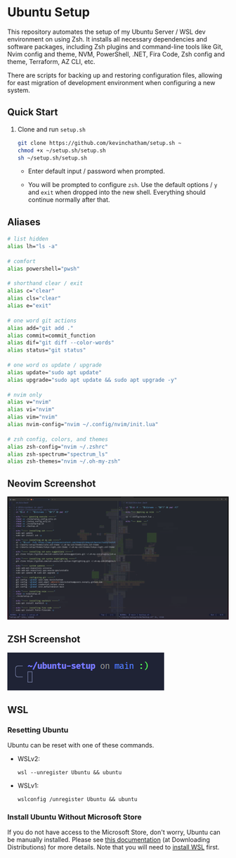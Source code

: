 # Ubuntu Setup 

This repository automates the setup of my Ubuntu Server / WSL dev environment on using Zsh. It installs all necessary dependencies and software packages, including Zsh plugins and command-line tools like Git, Nvim config and theme, NVM, PowerShell, .NET, Fira Code, Zsh config and theme, Terraform, AZ CLI, etc. 

There are scripts for backing up and restoring configuration files, allowing for east migration of development environment when configuring a new system.

## Quick Start

1. Clone and run `setup.sh`

    ```bash
    git clone https://github.com/kevinchatham/setup.sh ~
    chmod +x ~/setup.sh/setup.sh
    sh ~/setup.sh/setup.sh
    ```

    - Enter default input / password when prompted.

    - You will be prompted to configure `zsh`. Use the default options / `y` and `exit` when dropped into the new shell. Everything should continue normally after that.

## Aliases

```bash
# list hidden
alias lh="ls -a"

# comfort
alias powershell="pwsh"

# shorthand clear / exit
alias c="clear"
alias cls="clear"
alias e="exit"

# one word git actions
alias add="git add ."
alias commit=commit_function
alias dif="git diff --color-words"
alias status="git status"

# one word os update / upgrade
alias update="sudo apt update"
alias upgrade="sudo apt update && sudo apt upgrade -y"

# nvim only
alias v="nvim"
alias vi="nvim"
alias vim="nvim"
alias nvim-config="nvim ~/.config/nvim/init.lua"

# zsh config, colors, and themes
alias zsh-config="nvim ~/.zshrc"
alias zsh-spectrum="spectrum_ls"
alias zsh-themes="nvim ~/.oh-my-zsh"
```

## Neovim Screenshot

![nvim](images/nvim.png)

## ZSH Screenshot
![zsh](images/zsh.png)

## WSL

### Resetting Ubuntu

Ubuntu can be reset with one of these commands.

- WSLv2:

    ```batch
    wsl --unregister Ubuntu && ubuntu
    ```

- WSLv1:

    ```batch
    wslconfig /unregister Ubuntu && ubuntu
    ```

### Install Ubuntu Without Microsoft Store

If you do not have access to the Microsoft Store, don't worry, Ubuntu can be manually installed. Please see [this documentation](https://docs.microsoft.com/en-us/windows/wsl/install-manual) (at Downloading Distributions) for more details. Note that you will need to [install WSL](https://docs.microsoft.com/en-us/windows/wsl/install) first.
